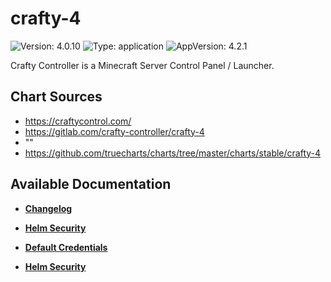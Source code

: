 # crafty-4

![Version: 4.0.10](https://img.shields.io/badge/Version-4.0.10-informational?style=flat-square) ![Type: application](https://img.shields.io/badge/Type-application-informational?style=flat-square) ![AppVersion: 4.2.1](https://img.shields.io/badge/AppVersion-4.2.1-informational?style=flat-square)

Crafty Controller is a Minecraft Server Control Panel / Launcher.

## Chart Sources

- https://craftycontrol.com/
- https://gitlab.com/crafty-controller/crafty-4
- ""
- https://github.com/truecharts/charts/tree/master/charts/stable/crafty-4

## Available Documentation

- [**Changelog**](CHANGELOG)

- [**Helm Security**](container-security)

- [**Default Credentials**](credentials)

- [**Helm Security**](helm-security)

